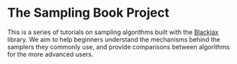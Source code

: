 # The Sampling Book Project

This is a series of tutorials on sampling algorithms built with the [Blackjax](https://github.com/blackjax-devs/blackjax) library. We aim to help beginners understand the mechanisms behind the samplers they commonly use, and provide comparisons between algorithms for the more advanced users.

```{tableofcontents}
```
